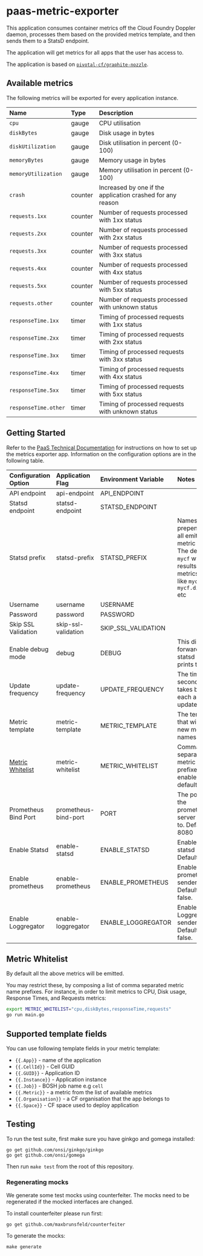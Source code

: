 # paas-metric-exporter

This application consumes container metrics off the Cloud Foundry Doppler daemon, processes them based on the provided metrics template, and then sends them to a StatsD endpoint.

The application will get metrics for all apps that the user has access to.

The application is based on [`pivotal-cf/graphite-nozzle`](https://github.com/pivotal-cf/graphite-nozzle).

## Available metrics

The following metrics will be exported for every application instance.

|Name|Type|Description|
|:---|:---|:---|
|`cpu`|gauge|CPU utilisation|
|`diskBytes`|gauge|Disk usage in bytes|
|`diskUtilization`|gauge|Disk utilisation in percent (0-100)|
|`memoryBytes`|gauge|Memory usage in bytes|
|`memoryUtilization`|gauge|Memory utilisation in percent (0-100)|
|`crash`|counter|Increased by one if the application crashed for any reason|
|`requests.1xx`|counter|Number of requests processed with 1xx status|
|`requests.2xx`|counter|Number of requests processed with 2xx status|
|`requests.3xx`|counter|Number of requests processed with 3xx status|
|`requests.4xx`|counter|Number of requests processed with 4xx status|
|`requests.5xx`|counter|Number of requests processed with 5xx status|
|`requests.other`|counter|Number of requests processed with unknown status|
|`responseTime.1xx`|timer|Timing of processed requests with 1xx status|
|`responseTime.2xx`|timer|Timing of processed requests with 2xx status|
|`responseTime.3xx`|timer|Timing of processed requests with 3xx status|
|`responseTime.4xx`|timer|Timing of processed requests with 4xx status|
|`responseTime.5xx`|timer|Timing of processed requests with 5xx status|
|`responseTime.other`|timer|Timing of processed requests with unknown status|

## Getting Started

Refer to the [PaaS Technical Documentation](https://docs.cloud.service.gov.uk/monitoring_apps.html#metrics) for instructions on how to set up the metrics exporter app. Information on the configuration options are in the following table.

|Configuration Option|Application Flag|Environment Variable|Notes|
|:---|:---|:---|:---|
|API endpoint|api-endpoint|API_ENDPOINT||
|Statsd endpoint|statsd-endpoint|STATSD_ENDPOINT||
|Statsd prefix|statsd-prefix|STATSD_PREFIX|Namespace prepended to all emitted metric names. The default is `mycf` which results in metrics names like `mycf.cpu`, `mycf.diskBytes` etc|
|Username|username|USERNAME||
|Password|password|PASSWORD||
|Skip SSL Validation|skip-ssl-validation|SKIP_SSL_VALIDATION||
|Enable debug mode|debug|DEBUG|This disables forwarding to statsd and prints to stdout|
|Update frequency|update-frequency|UPDATE_FREQUENCY|The time in seconds, that takes between each apps update call|
|Metric template|metric-template|METRIC_TEMPLATE|The template that will form a new metric namespace|
|[Metric Whitelist](#metric-whitelist)|metric-whitelist|METRIC_WHITELIST|Comma separated metric name prefixes to enable. All by default.|
|Prometheus Bind Port|prometheus-bind-port|PORT|The port that the prometheus server binds to. Default is 8080|
|Enable Statsd|enable-statsd|ENABLE_STATSD|Enable the statsd sender. Default is true.|
|Enable prometheus|enable-prometheus|ENABLE_PROMETHEUS|Enable the prometheus sender. Default is false.|
|Enable Loggregator|enable-loggregator|ENABLE_LOGGREGATOR|Enable the Loggregator sender. Default is false.|

## Metric Whitelist

By default all the above metrics will be emitted.

You may restrict these, by composing a list of comma separated metric name
prefixes. For instance, in order to limit metrics to CPU, Disk usage, Response Times, and Requests metrics:

```sh
export METRIC_WHITELIST="cpu,diskBytes,responseTime,requests"
go run main.go
```

## Supported template fields

You can use following template fields in your metric template:

* `{{.App}}` - name of the application
* `{{.CellId}}` - Cell GUID
* `{{.GUID}}` - Application ID
* `{{.Instance}}` - Application instance
* `{{.Job}}` - BOSH job name e.g `cell`
* `{{.Metric}}` - a metric from the list of available metrics
* `{{.Organisation}}` - a CF organisation that the app belongs to
* `{{.Space}}` - CF space used to deploy application

## Testing

To run the test suite, first make sure you have ginkgo and gomega installed:

```
go get github.com/onsi/ginkgo/ginkgo
go get github.com/onsi/gomega
```

Then run `make test` from the root of this repository.

### Regenerating mocks

We generate some test mocks using counterfeiter. The mocks need to be regenerated if the mocked interfaces are changed.

To install counterfeiter please run first:
```
go get github.com/maxbrunsfeld/counterfeiter
```

To generate the mocks:
```
make generate
```
